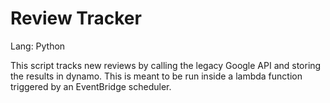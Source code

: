 # Review Tracker

Lang: Python

This script tracks new reviews by calling the legacy Google API and storing the results in dynamo. This is meant to be run inside a lambda function triggered by an EventBridge scheduler.